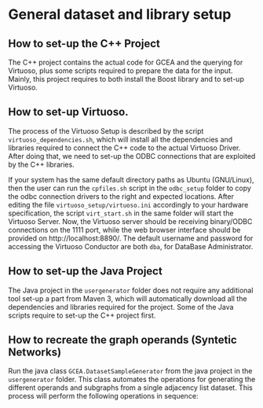 # General dataset and library setup

## How to set-up the C++ Project
The C++ project contains the actual code for GCEA and the querying for Virtuoso, plus some scripts required to prepare the data for the input. Mainly, this project requires to both install the Boost library and to set-up Virtuoso.

## How to set-up Virtuoso.
The process of the Virtuoso Setup is described by the script `virtuoso_dependencies.sh`, which will install all the dependencies and libraries required to connect the C++ code to the actual Virtuoso Driver. After doing that, we need to set-up the ODBC connections that are exploited by the C++ libraries.

If your system has the same default directory paths as Ubuntu (GNU/Linux), then the user can run the `cpfiles.sh` script in the `odbc_setup` folder to copy the odbc connection drivers to the right and expected locations. After editing the file `virtuoso_setup/virtuoso.ini` accordingly to your hardware specification, the script `virt_start.sh` in the same folder will start the Virtuoso Server. Now, the Virtuoso server should be receiving binary/ODBC connections on the 1111 port, while the web browser interface should be provided on http://localhost:8890/. The default username and password for accessing the Virtuoso Conductor are both `dba`, for DataBase Administrator.

## How to set-up the Java Project
The Java project in the `usergenerator` folder does not require any additional tool set-up a part from Maven 3, which will automatically download all the dependencies and libraries required for the project. Some of the Java scripts require to set-up the C++ project first.

## How to recreate the graph operands (Syntetic Networks)
Run the java class `GCEA.DatasetSampleGenerator` from the java project in the `usergenerator` folder. This class automates the operations for generating the different operands and subgraphs from a single adjacency list dataset. This process will perform the following operations in sequence:
